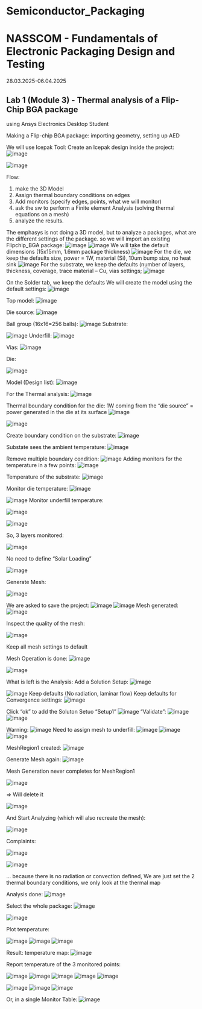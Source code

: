 # Semiconductor_Packaging

# NASSCOM - Fundamentals of Electronic Packaging Design and Testing 
28.03.2025-06.04.2025

## Lab 1 (Module 3) - Thermal analysis of a Flip-Chip BGA package 
using Ansys Electronics Desktop Student


Making a Flip-chip BGA package: importing geometry, setting up AED

We will use Icepak Tool:
Create an Icepak design inside the project:
![image](https://github.com/user-attachments/assets/d9e6534d-123c-4d4a-85b6-bf95c9679c1c)

![image](https://github.com/user-attachments/assets/926c309d-4728-4968-a0ae-53265ee9d16d)


Flow:
1. make the 3D Model
2. Assign thermal boundary conditions on edges
3. Add monitors (specify edges, points, what we will monitor)
4. ask the sw to perform a Finite element Analysis (solving thermal equations on a mesh)
5. analyze the results.

The emphasys is not doing a 3D model, but to analyze a packages, what are the different settings of the package.
so we will import an existing Flipchip_BGA package:
![image](https://github.com/user-attachments/assets/cb88d7e2-89e4-4297-af23-154f7d8f6cc4)
![image](https://github.com/user-attachments/assets/ca7b5313-ae19-45b4-affa-a02b77c3724c)
We will take the default dimensions (15x15mm, 1.6mm package thickness)
![image](https://github.com/user-attachments/assets/cbfaab41-6f50-4ca3-8ee4-827c7748ed58)
For the die, we keep the defaults size, power = 1W, material (Si), 10um bump size, no heat sink
![image](https://github.com/user-attachments/assets/5692acf6-1097-4f4e-8621-be68175cc64d)
For the substrate, we keep the defaults (number of layers, thickness, coverage, trace material – Cu, vias settings; 
![image](https://github.com/user-attachments/assets/e32bb51c-08cf-430f-952c-4b0025d588bb)

On the Solder tab, we keep the defaults
We will create the model using the default settings:
![image](https://github.com/user-attachments/assets/afe547d8-72ec-4012-a0aa-fd162187cd9f)

Top model:
![image](https://github.com/user-attachments/assets/21e5df50-c437-450b-b1bf-6b64b12b3cc7)

Die source:
![image](https://github.com/user-attachments/assets/e0eb1499-edbf-416d-b8c7-23cd78f7c5b5)

Ball group (16x16=256 balls):
![image](https://github.com/user-attachments/assets/a7d59489-4a97-4b99-93e1-a3cbcfdcc46d)
Substrate:

![image](https://github.com/user-attachments/assets/7078be93-4f28-45ad-830d-854dd984343e)
Underfill:
![image](https://github.com/user-attachments/assets/e0d1553a-3f6d-4c1c-9d7b-2778674c71e0)

Vias:
![image](https://github.com/user-attachments/assets/6722f264-ecb0-47a9-9436-2f0642a995e1)



Die:

![image](https://github.com/user-attachments/assets/8aef8038-c382-4754-a15d-dc660db1badb)

Model (Design list):
![image](https://github.com/user-attachments/assets/3f33530c-fc4d-42ef-bb65-d06b79a0a11e)


For the Thermal analysis:
![image](https://github.com/user-attachments/assets/66691135-579f-41bc-b022-9831cb45be91)

Thermal boundary condition for the die: 1W coming from the “die source” = power generated in the die at its surface
![image](https://github.com/user-attachments/assets/4bf2fd88-416f-4e28-b4d6-6ad49cd63875)

![image](https://github.com/user-attachments/assets/b847b89f-7a03-415d-8284-2d3e83590639)

Create boundary condition on the substrate: 
![image](https://github.com/user-attachments/assets/2b10bd21-3af8-4bcc-a94e-20b7e865e5c1)

Substate sees the ambient temperature:
![image](https://github.com/user-attachments/assets/93e2d736-8ce6-4d47-a573-5755e5a50d0f)

Remove multiple boundary condition:
![image](https://github.com/user-attachments/assets/0035a478-703b-481d-899a-1fc1427fd5b4)
Adding monitors for the temperature in a few points:
![image](https://github.com/user-attachments/assets/562565df-f757-444b-8991-a7145f22d626)

Temperature of the substrate:
![image](https://github.com/user-attachments/assets/320da675-6d90-429a-842c-3c7cdc6939c7)

Monitor die temperature:
![image](https://github.com/user-attachments/assets/3bd3ab2d-990a-4139-bc80-8e41c7dd70dc)

![image](https://github.com/user-attachments/assets/0607bf43-60a7-4ce5-bd0c-ccdf994a6273)
Monitor underfill temperature:

![image](https://github.com/user-attachments/assets/13621c0b-887d-4c18-84a2-ddddb0dd3b95)

![image](https://github.com/user-attachments/assets/6b0a2d9c-4204-4640-bd08-dae91405b0ae)

So, 3 layers monitored:

![image](https://github.com/user-attachments/assets/583a03df-6b62-4bdf-a90d-6bfdfd1ec70e)

No need to define “Solar Loading”
 
![image](https://github.com/user-attachments/assets/4300074c-7f8d-4ce5-8842-b1e109052648)

Generate Mesh:

![image](https://github.com/user-attachments/assets/06f8fd08-1288-467b-845f-b0d3fe421668)

We are asked to save the project:
![image](https://github.com/user-attachments/assets/f97efb65-1230-407f-bc1f-6c32b4078e67)
![image](https://github.com/user-attachments/assets/de6773f5-27e0-47e3-a5bc-9db26b253498)
Mesh generated:
![image](https://github.com/user-attachments/assets/f662ec2e-fa1f-468a-a607-eb5e3429ba73)



Inspect the quality of the mesh:

![image](https://github.com/user-attachments/assets/9d49e8b9-c561-48d1-b72b-58ad6633afb4)



Keep all mesh settings to default

Mesh Operation is done:
![image](https://github.com/user-attachments/assets/9bda404f-3d77-4f45-b276-8dab27281185)

![image](https://github.com/user-attachments/assets/3f371c2d-ec03-4725-84d9-bc8a96a17ca6)

What is left is the Analysis:
Add a Solution Setup:
![image](https://github.com/user-attachments/assets/b612315e-972e-410d-9096-f6109fd63d47)

![image](https://github.com/user-attachments/assets/984fcd06-3aa7-46a8-affb-b65871751b1a)
Keep defaults (No radiation, laminar flow)
Keep defaults for Convergence settings:
![image](https://github.com/user-attachments/assets/6877a59f-156a-4ee0-b9b6-1ba995d1a2bc)

Click “ok” to add the Soluton Setuo “Setup1”
![image](https://github.com/user-attachments/assets/67a82ae5-abd5-485a-95f5-0bd4210d1345)
“Validate”:
![image](https://github.com/user-attachments/assets/20afdb91-a157-4258-acb7-f81815f17315)
![image](https://github.com/user-attachments/assets/b7638bbd-2d03-4746-b990-075d83827b06)

Warning:
![image](https://github.com/user-attachments/assets/5e5b5713-cc45-4d0e-a141-847efa3665c4)
Need to assign mesh to underfill:
![image](https://github.com/user-attachments/assets/924c101b-a58c-4314-9f82-ad9384ae0450)
![image](https://github.com/user-attachments/assets/38b1b88c-33b4-4b0d-be70-a6bc8ab67af4)
![image](https://github.com/user-attachments/assets/c6b42e7f-f8c8-44c9-9929-843fa9edcce2)

MeshRegion1 created:
![image](https://github.com/user-attachments/assets/1b12f08d-6906-4a15-a0fc-4794f5c4252f)

Generate Mesh again:
![image](https://github.com/user-attachments/assets/f0a86680-95f9-424b-a459-2adde5bf9355)

Mesh Generation never completes for MeshRegion1

![image](https://github.com/user-attachments/assets/ba590986-5c9e-4536-ad62-3ba61d3c387f)

=> Will delete it

![image](https://github.com/user-attachments/assets/099a1b99-b22b-4b0a-a1fe-a67d4cb2ae87)

And Start Analyzing (which will also recreate the mesh):

![image](https://github.com/user-attachments/assets/3c221e85-31b9-45a6-bf07-05a7e2f8e04d)

Complaints:

![image](https://github.com/user-attachments/assets/09503d6d-864c-4b96-98d6-82d6acc35476)

![image](https://github.com/user-attachments/assets/9998757a-d83f-4147-9592-18423b8059d2)

… because there is no radiation or convection defined, 
We are just set the 2 thermal boundary conditions, we only look at the thermal map

Analysis done:
![image](https://github.com/user-attachments/assets/29d81c0d-570d-4251-b31c-5cab3a88c3fd)

Select the whole package:
![image](https://github.com/user-attachments/assets/ee6e2645-82cc-4ca7-a7e0-bea2b7e86b21)

![image](https://github.com/user-attachments/assets/01a4dd76-3ee0-4b05-b8be-a135436c4c98)

Plot temperature:

![image](https://github.com/user-attachments/assets/448b819c-47fc-4139-84cb-05ce0f1ef057)
![image](https://github.com/user-attachments/assets/1e3e8d32-b5f8-459e-b034-b462901caa73)
![image](https://github.com/user-attachments/assets/0ba36620-5a26-496d-adc3-a8718e6b1ed9)

Result: temperature map:
![image](https://github.com/user-attachments/assets/bfa46f3e-f843-412c-b7d9-4c6a7205fb98)

Report temperature of the 3 monitored points:

![image](https://github.com/user-attachments/assets/a3785623-d10a-4b34-a0f1-079fe8cffb9f)
![image](https://github.com/user-attachments/assets/86d75d02-3cc7-47fa-bc4c-1bebe9035ea1)
![image](https://github.com/user-attachments/assets/855a461c-fa3c-43bc-bddb-99554f78d799)
![image](https://github.com/user-attachments/assets/b7ddca4f-b49c-4225-aa6c-9eb73cb8e84b)
![image](https://github.com/user-attachments/assets/60f6a82e-cb1c-412c-8202-a8a6f6e8452d)

![image](https://github.com/user-attachments/assets/b731cf47-f1d2-4c54-a78e-e774b0c349c9)
![image](https://github.com/user-attachments/assets/83de1653-c5a6-4517-bd05-d7896a588f67)
![image](https://github.com/user-attachments/assets/8c8a39d8-26a3-41a4-b546-28050d1ebff1)


Or, in a single Monitor Table:
![image](https://github.com/user-attachments/assets/2303085a-545c-485f-80ef-6ba6980f7269)








